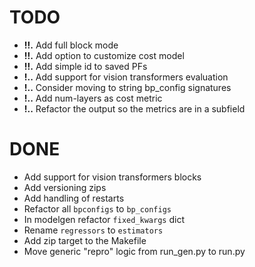 # TODO
+ **!!.** Add full block mode
+ **!!.** Add option to customize cost model
+ **!!.** Add simple id to saved PFs
+ **!..** Add support for vision transformers evaluation
+ **!..** Consider moving to string bp_config signatures
+ **!..** Add num-layers as cost metric
+ **!..** Refactor the output so the metrics are in a subfield


# DONE
+ Add support for vision transformers blocks
+ Add versioning zips
+ Add handling of restarts
+ Refactor all `bpconfigs` to `bp_configs`
+ In modelgen refactor `fixed_kwargs` dict
+ Rename `regressors` to `estimators`
+ Add zip target to the Makefile
+ Move generic "repro" logic from run_gen.py to run.py
